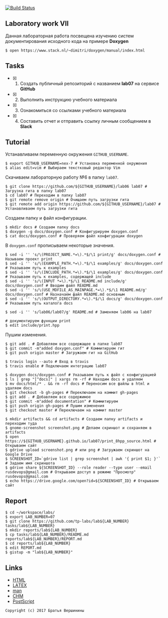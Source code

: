 [![Build Status](https://travis-ci.org/nex-7/lab07.svg?branch=master)](https://travis-ci.org/nex-7/lab07)

## Laboratory work VII

Данная лабораторная работа посвещена изучению систем документирования исходного кода на примере **Doxygen**

```ShellSession
$ open https://www.stack.nl/~dimitri/doxygen/manual/index.html
```

## Tasks

- [X] 1. Создать публичный репозиторий с названием **lab07** на сервисе **GitHub**
- [X] 2. Выполнить инструкцию учебного материала
- [X] 3. Ознакомиться со ссылками учебного материала
- [X] 4. Составить отчет и отправить ссылку личным сообщением в **Slack**

## Tutorial

Устанавливаем переменную окружения `GITHUB_USERNAME`.
```ShellSession
$ export GITHUB_USERNAME=nex-7 # Установка переменной окружения
$ alias edit=vim # Выбираем текстковый редактор Vim
```

Скачиваем лабораторную работу №6 в папку `lab07`.
```ShellSession
$ git clone https://github.com/${GITHUB_USERNAME}/lab06 lab07 # Загрузка гита в папку lab07
$ cd lab07 # Переходим в папку lab07
$ git remote remove origin # Очищаем путь загрузки гита
$ git remote add origin https://github.com/${GITHUB_USERNAME}/lab07 # Устанавливаем путь загрузки гита
```

Создаем папку и файл конфигурации.
```ShellSession
$ mkdir docs # Создаем папку docs
$ doxygen -g docs/doxygen.conf # Конфигурируем doxygen.conf
$ cat docs/doxygen.conf # Проверяем файл конфигурации doxygen
```

В `doxygen.conf` прописываем некоторые значения.
```ShellSession
$ sed -i '' 's/\(PROJECT_NAME.*=\).*$/\1 print/g' docs/doxygen.conf # Называем проект print
$ sed -i '' 's/\(EXAMPLE_PATH.*=\).*$/\1 examples/g' docs/doxygen.conf # Указываем путь к examples
$ sed -i '' 's/\(INCLUDE_PATH.*=\).*$/\1 examples/g' docs/doxygen.conf # Указываем путь к examples, содержащей include
$ sed -i '' 's/\(INPUT *=\).*$/\1 README.md include/g' docs/doxygen.conf # Вводим файл README.md
$ sed -i '' 's/\(USE_MDFILE_AS_MAINPAGE.*=\).*$/\1 README.md/g' docs/doxygen.conf # Назначаем файл README.md основным
$ sed -i '' 's/\(OUTPUT_DIRECTORY.*=\).*$/\1 docs/g' docs/doxygen.conf # Указываем путь каталога docs
```

```ShellSession
$ sed -i '' 's/lab06/lab07/g' README.md # Заменяем lab06 на lab07
```

```ShellSession
# документируем функции print
$ edit include/print.hpp
```

Пушим изменения.
```ShellSession
$ git add . # Добавляем все содержащее в папке lab07
$ git commit -m"added doxygen.conf" # Коммитируем гит
$ git push origin master # Загружаем гит на GitHub
```

```ShellSession
$ travis login --auto # Вход в travis
$ travis enable # Подключаем интеграцию lab07
```

```ShellSession
$ doxygen docs/doxygen.conf # Указываем путь к файл с конфигурацией
$ ls | grep "[^docs]" | xargs rm -rf # Находим docs и удаляем
$ mv docs/html/* . && rm -rf docs # Переносим все файлы в html и удаляем docs
$ git checkout -b gh-pages # Переключаем на коммит gh-pages
$ git add . # Добавляем все содержимое
$ git commit -m"added documentation" # Коммитируем
$ git push origin gh-pages # Пушим изменения
$ git checkout master # Переключаем на коммит master
```

```ShellSession
$ mkdir artifacts && cd artifacts # Создаем папку artifacts и переходим туда
$ gnome-screenshot screenshot.png # Делаем скриншот и сохраняем в artifacts
$ open https://${GITHUB_USERNAME}.github.io/lab07/print_8hpp_source.html # Открываем сайт
$ gdrive upload screenshot.png # или png # Загружаем скриншот на Google Drive
$ SCREENSHOT_ID=`gdrive list | grep screenshot | awk '{ print $1; }'` # Задаем имя скриншота
$ gdrive share ${SCREENSHOT_ID} --role reader --type user --email rusdevops@gmail.com # Открываем доступ в режиме "Просмотр" rusdevops@gmail.com
$ echo https://drive.google.com/open?id=${SCREENSHOT_ID} # Открываем сайт
```

## Report

```ShellSession
$ cd ~/workspace/labs/
$ export LAB_NUMBER=07
$ git clone https://github.com/tp-labs/lab${LAB_NUMBER} tasks/lab${LAB_NUMBER}
$ mkdir reports/lab${LAB_NUMBER}
$ cp tasks/lab${LAB_NUMBER}/README.md reports/lab${LAB_NUMBER}/REPORT.md
$ cd reports/lab${LAB_NUMBER}
$ edit REPORT.md
$ gistup -m "lab${LAB_NUMBER}"
```

## Links

- [HTML](https://ru.wikipedia.org/wiki/HTML)
- [LAΤΕΧ](https://ru.wikipedia.org/wiki/LaTeX)
- [man](https://ru.wikipedia.org/wiki/Man_(%D0%BA%D0%BE%D0%BC%D0%B0%D0%BD%D0%B4%D0%B0_Unix))
- [CHM](https://ru.wikipedia.org/wiki/HTMLHelp)
- [PostScript](https://ru.wikipedia.org/wiki/PostScript)

```
Copyright (c) 2017 Братья Вершинины
```
